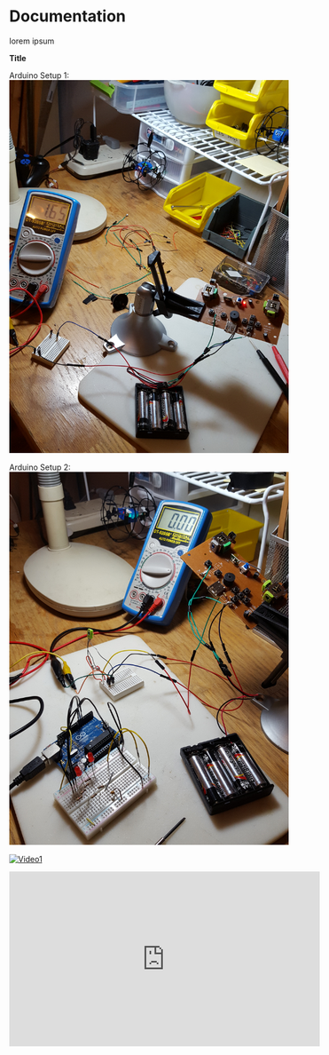 Documentation
============

lorem ipsum

**Title**

Arduino Setup 1: ![alt text](https://github.com/sutt/ppd_data/blob/master/misc/assets/arduino_setup_1.jpg "Logo Title Text 1")

Arduino Setup 2: ![alt text](https://github.com/sutt/ppd_data/blob/master/misc/assets/arduino_setup_2.jpg "??")


[![Video1](http://img.youtube.com/vi/RFsEVWAhteI/0.jpg)](https://www.youtube.com/watch?v=RFsEVWAhteI "Video")

<iframe width="560" height="315"
src="https://www.youtube.com/embed/RFsEVWAhteI" 
frameborder="0" 
allow="accelerometer; autoplay; encrypted-media; gyroscope; picture-in-picture" 
allowfullscreen></iframe>